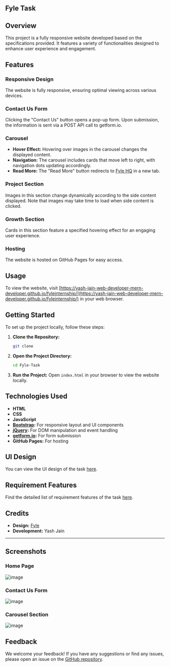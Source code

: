 ## Fyle Task

## Overview

This project is a fully responsive website developed based on the specifications provided. It features a variety of functionalities designed to enhance user experience and engagement.

## Features

### Responsive Design
The website is fully responsive, ensuring optimal viewing across various devices.

### Contact Us Form
Clicking the "Contact Us" button opens a pop-up form. Upon submission, the information is sent via a POST API call to getform.io.

### Carousel
- **Hover Effect:** Hovering over images in the carousel changes the displayed content.
- **Navigation:** The carousel includes cards that move left to right, with navigation dots updating accordingly.
- **Read More:** The "Read More" button redirects to [Fyle HQ](https://www.fylehq.com/) in a new tab.

### Project Section
Images in this section change dynamically according to the side content displayed. Note that images may take time to load when side content is clicked.

### Growth Section
Cards in this section feature a specified hovering effect for an engaging user experience.

### Hosting
The website is hosted on GitHub Pages for easy access.

## Usage

To view the website, visit [https://yash-jain-web-developer-mern-developer.github.io/fyleinternship/](https://yash-jain-web-developer-mern-developer.github.io/fyleinternship/) in your web browser.

## Getting Started

To set up the project locally, follow these steps:

1. **Clone the Repository:**
   ```sh
   git clone 
   ```

2. **Open the Project Directory:**
   ```sh
   cd Fyle-Task
   ```

3. **Run the Project:**
   Open `index.html` in your browser to view the website locally.

## Technologies Used

- **HTML**
- **CSS**
- **JavaScript**
- **[Bootstrap](https://getbootstrap.com/):** For responsive layout and UI components
- **[jQuery](https://jquery.com/):** For DOM manipulation and event handling
- **[getform.io](https://getform.io/):** For form submission
- **GitHub Pages:** For hosting

## UI Design

You can view the UI design of the task [here](https://xd.adobe.com/view/62beadb2-fac2-491b-90d9-5bc90d77ae70-37ed/specs/).

## Requirement Features

Find the detailed list of requirement features of the task [here](https://fyleuniverse.notion.site/Web-developer-assignment-8705a516d60b45a2a3f59a16e8cc7b20#ba5269e3bbc048d394214efa61ff6934).

## Credits

- **Design:** [Fyle](https://www.fylehq.com/)
- **Development:** Yash Jain

---

## Screenshots

### Home Page
![image](https://github.com/yash-jain-web-developer-mern-developer/fyleinternship/assets/105738560/9071bb07-3ea6-4a4b-8530-4794958c7189)


### Contact Us Form
![image](https://github.com/yash-jain-web-developer-mern-developer/fyleinternship/assets/105738560/9c20eac3-ad6f-429a-b7cb-8fd9e45e0fd2)


### Carousel Section
![image](https://github.com/yash-jain-web-developer-mern-developer/fyleinternship/assets/105738560/1ed390d9-61f3-4e6f-8114-524932cc2341)


## Feedback

We welcome your feedback! If you have any suggestions or find any issues, please open an issue on the [GitHub repository](https://github.com/yash-jain-web-developer-mern-developer/fyleinternship).
